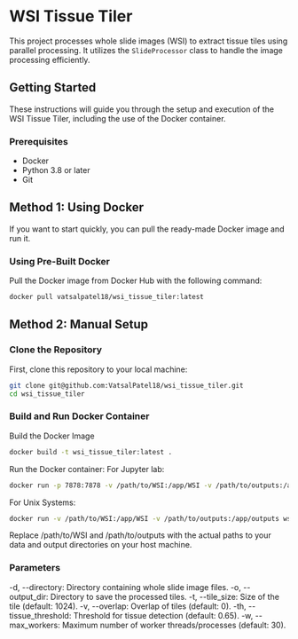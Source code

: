 # WSI Tissue Tiler

This project processes whole slide images (WSI) to extract tissue tiles using parallel processing. It utilizes the `SlideProcessor` class to handle the image processing efficiently.

## Getting Started

These instructions will guide you through the setup and execution of the WSI Tissue Tiler, including the use of the Docker container.

### Prerequisites

- Docker
- Python 3.8 or later
- Git

## Method 1: Using Docker

If you want to start quickly, you can pull the ready-made Docker image and run it.

### Using Pre-Built Docker

Pull the Docker image from Docker Hub with the following command:

```bash
docker pull vatsalpatel18/wsi_tissue_tiler:latest
```
## Method 2: Manual Setup

### Clone the Repository
First, clone this repository to your local machine:
```bash
git clone git@github.com:VatsalPatel18/wsi_tissue_tiler.git
cd wsi_tissue_tiler
```
### Build and Run Docker Container
Build the Docker Image
```bash
docker build -t wsi_tissue_tiler:latest .
```
Run the Docker container:
For Jupyter lab:
```bash
docker run -p 7878:7878 -v /path/to/WSI:/app/WSI -v /path/to/outputs:/app/outputs wsi_tissue_tiler
```
For Unix Systems:
```bash
docker run -v /path/to/WSI:/app/WSI -v /path/to/outputs:/app/outputs wsi_tissue_tiler process_wsi -d /app/WSI -o /app/outputs -w 60
```
Replace /path/to/WSI and /path/to/outputs with the actual paths to your data and output directories on your host machine.

### Parameters
-d, --directory: Directory containing whole slide image files.
-o, --output_dir: Directory to save the processed tiles.
-t, --tile_size: Size of the tile (default: 1024).
-v, --overlap: Overlap of tiles (default: 0).
-th, --tissue_threshold: Threshold for tissue detection (default: 0.65).
-w, --max_workers: Maximum number of worker threads/processes (default: 30).
